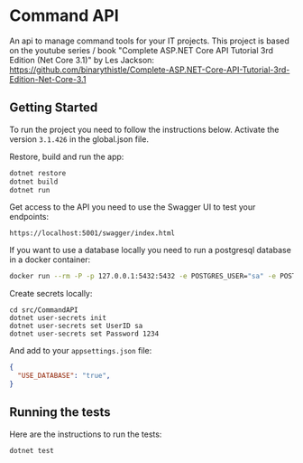 # Command API

An api to manage command tools for your IT projects. This project is based on the youtube series / book "Complete ASP.NET Core API Tutorial 3rd Edition (Net Core 3.1)" by Les Jackson:
https://github.com/binarythistle/Complete-ASP.NET-Core-API-Tutorial-3rd-Edition-Net-Core-3.1

## Getting Started

To run the project you need to follow the instructions below.
Activate the version `3.1.426` in the global.json file.

Restore, build and run the app:

```bash
dotnet restore
dotnet build
dotnet run
```

Get access to the API you need to use the Swagger UI to test your endpoints:

```
https://localhost:5001/swagger/index.html
```

If you want to use a database locally you need to run a postgresql database in a docker container:

```bash
docker run --rm -P -p 127.0.0.1:5432:5432 -e POSTGRES_USER="sa" -e POSTGRES_PASSWORD="1234" -e POSTGRES_DB="CmdAPI" --name pg postgres:alpine
```

Create secrets locally:

```
cd src/CommandAPI
dotnet user-secrets init
dotnet user-secrets set UserID sa
dotnet user-secrets set Password 1234
```

And add to your `appsettings.json` file:

```json
{
  "USE_DATABASE": "true",
}
```

## Running the tests

Here are the instructions to run the tests:

```bash
dotnet test
```
